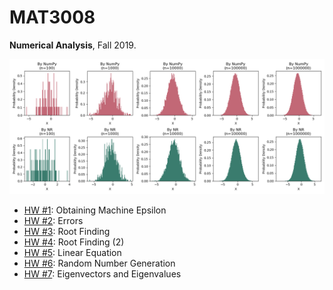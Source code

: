 # MAT3008
**Numerical Analysis**, Fall 2019.  

![](img/histogram.png)

- [HW #1](hw1): Obtaining Machine Epsilon
- [HW #2](hw2): Errors
- [HW #3](hw3): Root Finding
- [HW #4](hw4): Root Finding (2)
- [HW #5](hw5): Linear Equation
- [HW #6](hw6): Random Number Generation
- [HW #7](hw7): Eigenvectors and Eigenvalues
